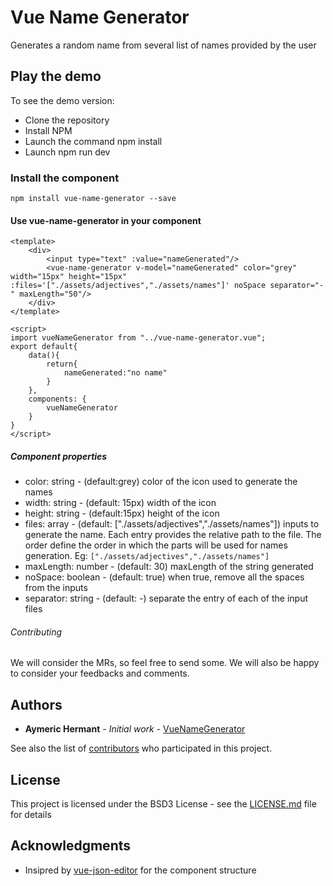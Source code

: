 # Vue Name Generator

Generates a random name from several list of names provided by the user

## Play the demo
To see the demo version:
* Clone the repository
* Install NPM
* Launch the command npm install
* Launch npm run dev

### Install the component
```npm install vue-name-generator --save```

#### Use vue-name-generator in your component
```
<template>
    <div>
        <input type="text" :value="nameGenerated"/>
        <vue-name-generator v-model="nameGenerated" color="grey" width="15px" height="15px" :files='["./assets/adjectives","./assets/names"]' noSpace separator="-" maxLength="50"/>
    </div>
</template>

<script>
import vueNameGenerator from "../vue-name-generator.vue";
export default{
    data(){
        return{
            nameGenerated:"no name"
        }
    },
    components: {
        vueNameGenerator
    }
}
</script>
```

##### Component properties

* color: string - (default:grey) color of the icon used to generate the names
* width: string - (default: 15px) width of the icon
* height: string - (default:15px) height of the icon
* files: array - (default: ["./assets/adjectives","./assets/names"]) inputs to generate the name. Each entry provides the relative path to the file. The order define the order in which the parts will be used for names generation. Eg: ```["./assets/adjectives","./assets/names"]```
* maxLength: number - (default: 30) maxLength of the string generated
* noSpace: boolean - (default: true) when true, remove all the spaces from the inputs
* separator: string - (default: -) separate the entry of each of the input files

###### Contributing

We will consider the MRs, so feel free to send some. We will also be happy to consider your feedbacks and comments.

## Authors

* **Aymeric Hermant** - *Initial work* - [VueNameGenerator](https://github.com/ahermant/vue-name-generator/)

See also the list of [contributors](https://github.com/ahermant/vue-name-generator/graphs/contributors) who participated in this project.

## License

This project is licensed under the BSD3 License - see the [LICENSE.md](LICENSE.md) file for details

## Acknowledgments

* Insipred by [vue-json-editor](https://github.com/dirkliu/vue-json-editor) for the component structure
